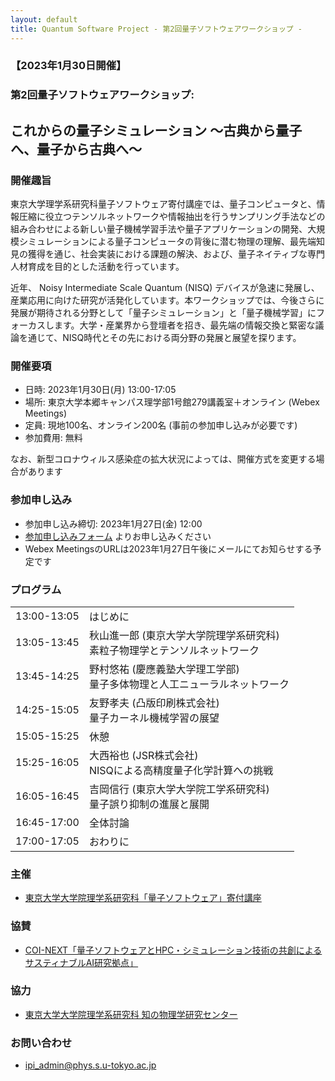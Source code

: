 ```yaml
---
layout: default
title: Quantum Software Project - 第2回量子ソフトウェアワークショップ - 
---
```


### 【2023年1月30日開催】
### 第2回量子ソフトウェアワークショップ: 
## これからの量子シミュレーション 〜古典から量子へ、量子から古典へ〜

### 開催趣旨

東京大学理学系研究科量子ソフトウェア寄付講座では、量子コンピュータと、情報圧縮に役立つテンソルネットワークや情報抽出を行うサンプリング手法などの組み合わせによる新しい量子機械学習手法や量子アプリケーションの開発、大規模シミュレーションによる量子コンピュータの背後に潜む物理の理解、最先端知見の獲得を通じ、社会実装における課題の解決、および、量子ネイティブな専門人材育成を目的とした活動を行っています。

近年、 Noisy Intermediate Scale Quantum (NISQ) デバイスが急速に発展し、産業応用に向けた研究が活発化しています。本ワークショップでは、今後さらに発展が期待される分野として「量子シミュレーション」と「量子機械学習」にフォーカスします。大学・産業界から登壇者を招き、最先端の情報交換と緊密な議論を通じて、NISQ時代とその先における両分野の発展と展望を探ります。

### 開催要項

* 日時: 2023年1月30日(月) 13:00-17:05
* 場所: 東京大学本郷キャンパス理学部1号館279講義室＋オンライン (Webex Meetings)
* 定員: 現地100名、オンライン200名 (事前の参加申し込みが必要です)
* 参加費用: 無料

なお、新型コロナウィルス感染症の拡大状況によっては、開催方式を変更する場合があります

### 参加申し込み

* 参加申し込み締切: 2023年1月27日(金) 12:00
* [参加申し込みフォーム](https://forms.gle/62c6DCEg1YjFkuFv5) よりお申し込みください
* Webex MeetingsのURLは2023年1月27日午後にメールにてお知らせする予定です

### プログラム

<table>
<tr><td> 13:00-13:05</td><td>はじめに</td></tr>
<tr><td> 13:05-13:45</td><td>秋山進一郎 (東京大学大学院理学系研究科)<br/>素粒子物理学とテンソルネットワーク</td></tr>
<tr><td> 13:45-14:25</td><td>野村悠祐 (慶應義塾大学理工学部)<br/>量子多体物理と人工ニューラルネットワーク</td></tr>
<tr><td> 14:25-15:05</td><td>友野孝夫 (凸版印刷株式会社)<br/>量子カーネル機械学習の展望</td></tr>
<tr><td> 15:05-15:25</td><td>休憩</td></tr>
<tr><td> 15:25-16:05</td><td>大西裕也 (JSR株式会社)<br/>NISQによる高精度量子化学計算への挑戦</td></tr>
<tr><td> 16:05-16:45</td><td>吉岡信行 (東京大学大学院工学系研究科)<br/>量子誤り抑制の進展と展開</td></tr>
<tr><td> 16:45-17:00</td><td>全体討論</td></tr>
<tr><td> 17:00-17:05</td><td>おわりに</td></tr>
</table>

### 主催

* [東京大学大学院理学系研究科「量子ソフトウェア」寄付講座](https://qsw.phys.s.u-tokyo.ac.jp)

### 協賛

* [COI-NEXT「量子ソフトウェアとHPC・シミュレーション技術の共創によるサスティナブルAI研究拠点」](https://sqai.jp)

### 協力

* [東京大学大学院理学系研究科 知の物理学研究センター](https://www.phys.s.u-tokyo.ac.jp/lp/ipi/)

### お問い合わせ

* [ipi_admin@phys.s.u-tokyo.ac.jp](mailto:ipi_admin@phys.s.u-tokyo.ac.jp)